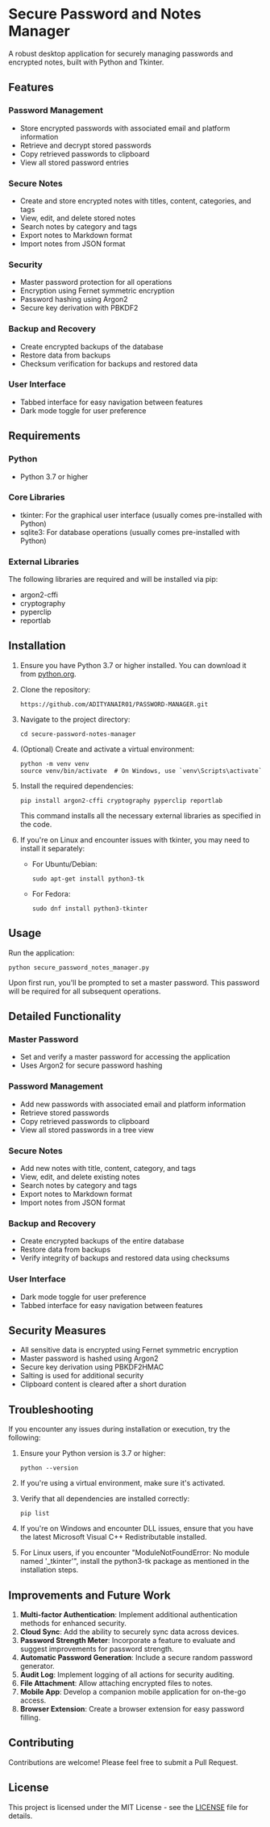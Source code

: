 # Secure Password and Notes Manager

A robust desktop application for securely managing passwords and encrypted notes, built with Python and Tkinter.

## Features

### Password Management
- Store encrypted passwords with associated email and platform information
- Retrieve and decrypt stored passwords
- Copy retrieved passwords to clipboard
- View all stored password entries

### Secure Notes
- Create and store encrypted notes with titles, content, categories, and tags
- View, edit, and delete stored notes
- Search notes by category and tags
- Export notes to Markdown format
- Import notes from JSON format

### Security
- Master password protection for all operations
- Encryption using Fernet symmetric encryption
- Password hashing using Argon2
- Secure key derivation with PBKDF2

### Backup and Recovery
- Create encrypted backups of the database
- Restore data from backups
- Checksum verification for backups and restored data

### User Interface
- Tabbed interface for easy navigation between features
- Dark mode toggle for user preference

## Requirements

### Python
- Python 3.7 or higher

### Core Libraries
- tkinter: For the graphical user interface (usually comes pre-installed with Python)
- sqlite3: For database operations (usually comes pre-installed with Python)

### External Libraries
The following libraries are required and will be installed via pip:

- argon2-cffi
- cryptography
- pyperclip
- reportlab

## Installation

1. Ensure you have Python 3.7 or higher installed. You can download it from [python.org](https://www.python.org/downloads/).

2. Clone the repository:
   ```
   https://github.com/ADITYANAIR01/PASSWORD-MANAGER.git
   ```

3. Navigate to the project directory:
   ```
   cd secure-password-notes-manager
   ```

4. (Optional) Create and activate a virtual environment:
   ```
   python -m venv venv
   source venv/bin/activate  # On Windows, use `venv\Scripts\activate`
   ```

5. Install the required dependencies:
   ```
   pip install argon2-cffi cryptography pyperclip reportlab
   ```

   This command installs all the necessary external libraries as specified in the code.

6. If you're on Linux and encounter issues with tkinter, you may need to install it separately:
   - For Ubuntu/Debian:
     ```
     sudo apt-get install python3-tk
     ```
   - For Fedora:
     ```
     sudo dnf install python3-tkinter
     ```

## Usage

Run the application:
```
python secure_password_notes_manager.py
```

Upon first run, you'll be prompted to set a master password. This password will be required for all subsequent operations.

## Detailed Functionality

### Master Password
- Set and verify a master password for accessing the application
- Uses Argon2 for secure password hashing

### Password Management
- Add new passwords with associated email and platform information
- Retrieve stored passwords
- Copy retrieved passwords to clipboard
- View all stored passwords in a tree view

### Secure Notes
- Add new notes with title, content, category, and tags
- View, edit, and delete existing notes
- Search notes by category and tags
- Export notes to Markdown format
- Import notes from JSON format

### Backup and Recovery
- Create encrypted backups of the entire database
- Restore data from backups
- Verify integrity of backups and restored data using checksums

### User Interface
- Dark mode toggle for user preference
- Tabbed interface for easy navigation between features

## Security Measures

- All sensitive data is encrypted using Fernet symmetric encryption
- Master password is hashed using Argon2
- Secure key derivation using PBKDF2HMAC
- Salting is used for additional security
- Clipboard content is cleared after a short duration

## Troubleshooting

If you encounter any issues during installation or execution, try the following:

1. Ensure your Python version is 3.7 or higher:
   ```
   python --version
   ```

2. If you're using a virtual environment, make sure it's activated.

3. Verify that all dependencies are installed correctly:
   ```
   pip list
   ```

4. If you're on Windows and encounter DLL issues, ensure that you have the latest Microsoft Visual C++ Redistributable installed.

5. For Linux users, if you encounter "ModuleNotFoundError: No module named '_tkinter'", install the python3-tk package as mentioned in the installation steps.

## Improvements and Future Work

1. **Multi-factor Authentication**: Implement additional authentication methods for enhanced security.
2. **Cloud Sync**: Add the ability to securely sync data across devices.
3. **Password Strength Meter**: Incorporate a feature to evaluate and suggest improvements for password strength.
4. **Automatic Password Generation**: Include a secure random password generator.
5. **Audit Log**: Implement logging of all actions for security auditing.
6. **File Attachment**: Allow attaching encrypted files to notes.
7. **Mobile App**: Develop a companion mobile application for on-the-go access.
8. **Browser Extension**: Create a browser extension for easy password filling.

## Contributing

Contributions are welcome! Please feel free to submit a Pull Request.

## License

This project is licensed under the MIT License - see the [LICENSE](LICENSE) file for details.


